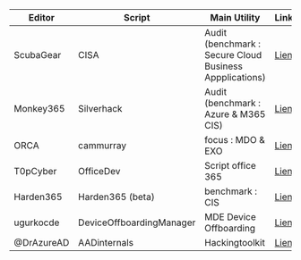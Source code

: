
| Editor | Script | Main Utility | Link |
| --- | --- | --- | --- |
| ScubaGear | CISA | Audit (benchmark : Secure Cloud Business Appplications) | [Lien](https://github.com/cisagov/ScubaGear) |
| Monkey365 | Silverhack | Audit (benchmark : Azure & M365 CIS) | [Lien](https://github.com/silverhack/monkey365) |
| ORCA | cammurray | focus : MDO & EXO | [Lien](https://github.com/cammurray/orca) |
| T0pCyber | OfficeDev | Script office 365 | [Lien](https://github.com/T0pCyber/hawk) |
| Harden365 | Harden365 (beta) | benchmark : CIS| [Lien](https://github.com/Harden365/Harden365) |
| ugurkocde | DeviceOffboardingManager | MDE Device Offboarding | [Lien](https://github.com/ugurkocde/DeviceOffboardingManager) |
| @DrAzureAD | AADinternals | Hackingtoolkit | [Lien](https://github.com/Gerenios/AADInternals) |

